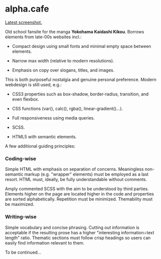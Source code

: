 # alpha.cafe

[Latest screenshot.](./img/screenshot.png)

Old school fansite for the manga **Yokohama Kaidashi Kikou**. Borrows elements from late-00s websites incl.:

- Compact design using small fonts and minimal empty space between elements.

- Narrow max width (relative to modern resolutions).

- Emphasis on copy over slogans, titles, and images.

This is both purposeful nostalgia and genuine personal preference. Modern webdesign is still used, e.g.:

- CSS3 properties such as box-shadow, border-radius, transition, and even flexbox.

- CSS functions (var(), calc(), rgba(), linear-gradient()...).

- Full responsiveness using media queries.

- SCSS.

- HTML5 with semantic elements.

A few additional guiding principles:

### Coding-wise
Simple HTML with emphasis on separation of concerns. Meaningless non-semantic markup (e.g. "wrapper" elements) must be employed as a last resort. HTML must, ideally, be fully understandable without comments.

Amply commented SCSS with the aim to be understood by third parties. Elements higher on the page are located higher in the code and properties are sorted alphabetically. Repetition must be minimized. Themability must be maximized.

### Writing-wise
Simple vocabulary and concise phrasing. Cutting out information is acceptable if the resulting prose has a higher "interesting information÷text length" ratio. Thematic sections must follow crisp headings so users can easily find information relevant to them.

To be continued...

